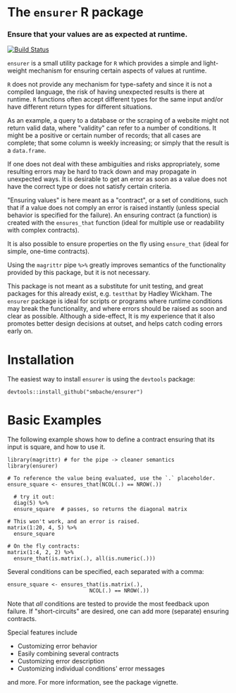 The `ensurer` R package
=======================

### Ensure that your values are as expected at runtime.

[![Build Status](https://travis-ci.org/smbache/ensurer.png?branch=master)](https://travis-ci.org/smbache/ensurer)

`ensurer` is a small utility package for `R` which provides a simple 
and light-weight mechanism for ensuring certain aspects of values at runtime.

`R` does not provide any mechanism for type-safety and since it is not
a compiled language, the risk of having unexpected results is there at 
runtime. `R` functions often accept different types for the same input and/or 
have different return types for different situations.
 
As an example, a query to a database or the scraping of a website might 
not return valid data, where "validity" can refer to a number of conditions.
It might be a positive or certain number of records; that all cases are complete;
that some column is weekly increasing; or simply that the result is a 
`data.frame`.

If one does not deal with these ambiguities and risks appropriately,
some resulting errors may be hard to track down and may propagate in
unexpected ways. It is desirable to 
get an error as soon as a value does not have the correct type or 
does not satisfy certain criteria.
 
"Ensuring values" is here meant as a "contract", or a set of conditions,
such that if a value does not comply an error is raised instantly
(unless special behavior is specified for the failure). 
An ensuring contract (a function) is created with the `ensures_that` function
(ideal for multiple use or readability with complex contracts). 
 
It is also possible to ensure properties on the fly using `ensure_that`
(ideal for simple, one-time contracts).

Using the `magrittr` pipe `%>%` greatly improves semantics of the
functionality provided by this package, but it is not necessary.

This package is not meant as a substitute for unit testing, and great
packages for this already exist, e.g. `testthat` by Hadley Wickham.
The `ensurer` package is ideal for scripts or programs where runtime
conditions may break the functionality, and where errors should be
raised as soon and clear as possible. Although a side-effect,
It is my experience that it also promotes better design decisions
at outset, and helps catch coding errors early on.

# Installation

The easiest way to install `ensurer` is using the `devtools` package:

    devtools::install_github("smbache/ensurer")


# Basic Examples

The following example shows how to define a contract ensuring that its input
is square, and how to use it.

    library(magrittr) # for the pipe -> cleaner semantics
    library(ensurer) 

    # To reference the value being evaluated, use the `.` placeholder.
    ensure_square <- ensures_that(NCOL(.) == NROW(.))

	  # try it out:
	  diag(5) %>%
      ensure_square  # passes, so returns the diagonal matrix

    # This won't work, and an error is raised.
    matrix(1:20, 4, 5) %>% 
      ensure_square

    # On the fly contracts:
    matrix(1:4, 2, 2) %>%
      ensure_that(is.matrix(.), all(is.numeric(.)))

Several conditions can be specified, each separated with a comma:

    ensure_square <- ensures_that(is.matrix(.), 
                              NCOL(.) == NROW(.))

Note that *all* conditions are tested to provide the most feedback upon failure.
If "short-circuits" are desired, one can add more (separate) ensuring contracts.

Special features include

* Customizing error behavior
* Easily combining several contracts
* Customizing error description
* Customizing individual conditions' error messages

and more. For more information, see the package vignette.
